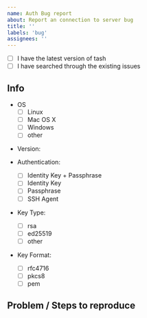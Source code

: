 ```yaml
---
name: Auth Bug report
about: Report an connection to server bug
title: ''
labels: 'bug'
assignees: ''
---
```


- [ ] I have the latest version of tash
- [ ] I have searched through the existing issues

## Info

- OS
  - [ ] Linux
  - [ ] Mac OS X
  - [ ] Windows
  - [ ] other

<!-- run `tash --version` -->
- Version:

- Authentication:
  - [ ] Identity Key + Passphrase
  - [ ] Identity Key
  - [ ] Passphrase
  - [ ] SSH Agent

- Key Type:
  - [ ] rsa
  - [ ] ed25519
  - [ ] other

- Key Format:
  - [ ] rfc4716
  - [ ] pkcs8
  - [ ] pem

## Problem / Steps to reproduce

<!-- Provide server definition and how you invoke the `tash` CLI -->

<!-- How do you invoke the `tash` CLI -->

<!-- Provide instructions on how you generated the identity key -->
